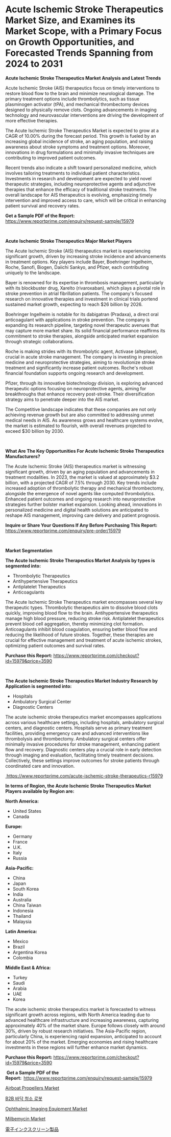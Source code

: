 <p><h1>Acute Ischemic Stroke Therapeutics Market Size, and Examines its Market Scope, with a Primary Focus on Growth Opportunities, and Forecasted Trends Spanning from 2024 to 2031</h1></p><p><strong>Acute Ischemic Stroke Therapeutics Market Analysis and Latest Trends</strong></p>
<p><p>Acute Ischemic Stroke (AIS) therapeutics focus on timely interventions to restore blood flow to the brain and minimize neurological damage. The primary treatment options include thrombolytics, such as tissue plasminogen activator (tPA), and mechanical thrombectomy devices designed to physically remove clots. Ongoing advancements in imaging technology and neurovascular interventions are driving the development of more effective therapies.</p><p>The Acute Ischemic Stroke Therapeutics Market is expected to grow at a CAGR of 10.00% during the forecast period. This growth is fueled by an increasing global incidence of stroke, an aging population, and raising awareness about stroke symptoms and treatment options. Moreover, innovations in drug formulations and minimally invasive techniques are contributing to improved patient outcomes. </p><p>Recent trends also indicate a shift toward personalized medicine, which involves tailoring treatments to individual patient characteristics. Investments in research and development are expected to yield novel therapeutic strategies, including neuroprotective agents and adjunctive therapies that enhance the efficacy of traditional stroke treatments. The overall landscape for AIS therapeutics is evolving, emphasizing timely intervention and improved access to care, which will be critical in enhancing patient survival and recovery rates.</p></p>
<p><strong>Get a Sample PDF of the Report:&nbsp;</strong> <a href="https://www.reportprime.com/enquiry/request-sample/15979">https://www.reportprime.com/enquiry/request-sample/15979</a></p>
<p>&nbsp;</p>
<p><strong>Acute Ischemic Stroke Therapeutics Major Market Players</strong></p>
<p><p>The Acute Ischemic Stroke (AIS) therapeutics market is experiencing significant growth, driven by increasing stroke incidence and advancements in treatment options. Key players include Bayer, Boehringer Ingelheim, Roche, Sanofi, Biogen, Daiichi Sankyo, and Pfizer, each contributing uniquely to the landscape.</p><p>Bayer is renowned for its expertise in thrombosis management, particularly with its blockbuster drug, Xarelto (rivaroxaban), which plays a pivotal role in stroke prevention in atrial fibrillation patients. The company's focused research on innovative therapies and investment in clinical trials portend sustained market growth, expecting to reach $26 billion by 2026.</p><p>Boehringer Ingelheim is notable for its dabigatran (Pradaxa), a direct oral anticoagulant with applications in stroke prevention. The company is expanding its research pipeline, targeting novel therapeutic avenues that may capture more market share. Its solid financial performance reaffirms its commitment to stroke therapies, alongside anticipated market expansion through strategic collaborations.</p><p>Roche is making strides with its thrombolytic agent, Activase (alteplase), crucial in acute stroke management. The company is investing in precision medicine and neuroprotective strategies, aiming to revolutionize stroke treatment and significantly increase patient outcomes. Roche's robust financial foundation supports ongoing research and development.</p><p>Pfizer, through its innovative biotechnology division, is exploring advanced therapeutic options focusing on neuroprotective agents, aiming for breakthroughs that enhance recovery post-stroke. Their diversification strategy aims to penetrate deeper into the AIS market.</p><p>The Competitive landscape indicates that these companies are not only achieving revenue growth but are also committed to addressing unmet medical needs in AIS. As awareness grows and healthcare systems evolve, the market is estimated to flourish, with overall revenues projected to exceed $30 billion by 2030.</p></p>
<p>&nbsp;</p>
<p><strong>What Are The Key Opportunities For Acute Ischemic Stroke Therapeutics Manufacturers?</strong></p>
<p><p>The Acute Ischemic Stroke (AIS) therapeutics market is witnessing significant growth, driven by an aging population and advancements in treatment modalities. In 2023, the market is valued at approximately $3.2 billion, with a projected CAGR of 7.5% through 2030. Key trends include increased adoption of thrombolytic therapy and mechanical thrombectomy, alongside the emergence of novel agents like computed thrombolytics. Enhanced patient outcomes and ongoing research into neuroprotective strategies further bolster market expansion. Looking ahead, innovations in personalized medicine and digital health solutions are anticipated to reshape AIS management, improving care delivery and patient prognosis.</p></p>
<p><strong>Inquire or Share Your Questions If Any Before Purchasing This Report:</strong> <a href="https://www.reportprime.com/enquiry/pre-order/15979">https://www.reportprime.com/enquiry/pre-order/15979</a></p>
<p>&nbsp;</p>
<p><strong>Market Segmentation</strong></p>
<p><strong>The Acute Ischemic Stroke Therapeutics Market Analysis by types is segmented into:</strong></p>
<p><ul><li>Thrombolytic Therapeutics</li><li>Antihypertensive Therapeutics</li><li>Antiplatelet Therapeutics</li><li>Anticoagulants</li></ul></p>
<p><p>The Acute Ischemic Stroke Therapeutics market encompasses several key therapeutic types. Thrombolytic therapeutics aim to dissolve blood clots quickly, improving blood flow to the brain. Antihypertensive therapeutics manage high blood pressure, reducing stroke risk. Antiplatelet therapeutics prevent blood cell aggregation, thereby minimizing clot formation. Anticoagulants inhibit blood coagulation, ensuring better blood flow and reducing the likelihood of future strokes. Together, these therapies are crucial for effective management and treatment of acute ischemic strokes, optimizing patient outcomes and survival rates.</p></p>
<p><strong>Purchase this Report:&nbsp;</strong><a href="https://www.reportprime.com/checkout?id=15979&price=3590">https://www.reportprime.com/checkout?id=15979&price=3590</a></p>
<p>&nbsp;</p>
<p><strong>The Acute Ischemic Stroke Therapeutics Market Industry Research by Application is segmented into:</strong></p>
<p><ul><li>Hospitals</li><li>Ambulatory Surgical Center</li><li>Diagnostic Centers</li></ul></p>
<p><p>The acute ischemic stroke therapeutics market encompasses applications across various healthcare settings, including hospitals, ambulatory surgical centers, and diagnostic centers. Hospitals serve as primary treatment facilities, providing emergency care and advanced interventions like thrombolysis and thrombectomy. Ambulatory surgical centers offer minimally invasive procedures for stroke management, enhancing patient flow and recovery. Diagnostic centers play a crucial role in early detection through imaging and evaluation, facilitating timely treatment decisions. Collectively, these settings improve outcomes for stroke patients through coordinated care and innovation.</p></p>
<p><a href="https://www.reportprime.com/acute-ischemic-stroke-therapeutics-r15979">&nbsp;https://www.reportprime.com/acute-ischemic-stroke-therapeutics-r15979</a></p>
<p><strong>In terms of Region, the Acute Ischemic Stroke Therapeutics Market Players available by Region are:</strong></p>
<p>
    <p> <strong> North America: </strong>
        <ul>
            <li>United States</li>
            <li>Canada</li>
        </ul>
        </p> 
    <p> <strong> Europe: </strong>
        <ul>
            <li>Germany</li>
            <li>France</li>
            <li>U.K.</li>
            <li>Italy</li>
            <li>Russia</li>
        </ul>
        </p> 
    <p> <strong> Asia-Pacific: </strong>
        <ul>
            <li>China</li>
            <li>Japan</li>
            <li>South Korea</li>
            <li>India</li>
            <li>Australia</li>
            <li>China Taiwan</li>
            <li>Indonesia</li>
            <li>Thailand</li>
            <li>Malaysia</li>
        </ul>
        </p> 
    <p> <strong> Latin America: </strong>
        <ul>
            <li>Mexico</li>
            <li>Brazil</li>
            <li>Argentina Korea</li>
            <li>Colombia</li>
        </ul>
        </p> 
    <p> <strong> Middle East & Africa: </strong>
        <ul>
            <li>Turkey</li>
            <li>Saudi</li>
            <li>Arabia</li>
            <li>UAE</li>
            <li>Korea</li>
        </ul>
    </p>
    </p>
<p><p>The acute ischemic stroke therapeutics market is forecasted to witness significant growth across regions, with North America leading due to advanced healthcare infrastructure and increasing awareness, capturing approximately 40% of the market share. Europe follows closely with around 30%, driven by robust research initiatives. The Asia-Pacific region, particularly China, is experiencing rapid expansion, anticipated to account for about 20% of the market. Emerging economies and rising healthcare investments in these regions will further enhance market dynamics.</p></p>
<p><strong>Purchase this Report: </strong><a href="https://www.reportprime.com/checkout?id=15979&price=3590">https://www.reportprime.com/checkout?id=15979&price=3590</a></p>
<p>&nbsp;<strong>Get a Sample PDF of the Report:&nbsp;&nbsp;</strong><a href="https://www.reportprime.com/enquiry/request-sample/15979">https://www.reportprime.com/enquiry/request-sample/15979</a></p>
<p><strong></strong></p>
<p><p><a href="https://issuu.com/reportprime-2/docs/airboat-propellers-market-size-2030_9a55fdae610f4a">Airboat Propellers Market</a></p><p><a href="https://medium.com/@eiehrdy77/b2b-floor-cleaning-robots-market-%EC%9D%98-%EA%B8%80%EB%A1%9C%EB%B2%8C-%EC%8B%9C%EC%9E%A5-%EA%B0%9C%EC%9A%94%EB%8A%94-%EC%A0%84-%EC%84%B8%EA%B3%84-%EB%B0%8F-%EC%A3%BC%EC%9A%94-%EC%8B%9C%EC%9E%A5%EC%9D%98-%EC%82%B0%EC%97%85%EC%97%90-%EC%98%81%ED%96%A5%EC%9D%84-%EB%AF%B8%EC%B9%98%EB%8A%94-%EC%A3%BC%EC%9A%94-%ED%8A%B8%EB%A0%8C%EB%93%9C%EC%97%90-%EB%8C%80%ED%95%9C-%EB%8F%85%ED%8A%B9%ED%95%9C-%EA%B4%80%EC%A0%90%EC%9D%84-%EC%A0%9C%EA%B3%B5%ED%95%A9%EB%8B%88%EB%8B%A4-1beae42fafb6">B2B 바닥 청소 로봇</a></p><p><a href="https://www.linkedin.com/pulse/ophthalmic-imaging-equipment-market-trends-analysis--e2efe?trackingId=tZlAY1sTTYOSiD7VQqCmIA%3D%3D">Ophthalmic Imaging Equipment Market</a></p><p><a href="https://medium.com/@judywalsh475/the-milbemycin-market-industry-provides-a-comprehensive-and-current-analysis-of-the-sector-cc7294e1b47e">Milbemycin Market</a></p><p><a href="https://medium.com/@vedakuvlis2023/electronic-ink-screen-products-market-%E3%81%AE%E3%82%B0%E3%83%AD%E3%83%BC%E3%83%90%E3%83%AB%E5%B8%82%E5%A0%B4%E6%A6%82%E8%A6%81%E3%81%AF-%E4%B8%96%E7%95%8C%E3%81%8A%E3%82%88%E3%81%B3%E4%B8%BB%E8%A6%81%E5%B8%82%E5%A0%B4%E3%81%AB%E3%81%8A%E3%81%91%E3%82%8B%E6%A5%AD%E7%95%8C%E3%81%AB%E5%BD%B1%E9%9F%BF%E3%82%92%E4%B8%8E%E3%81%88%E3%82%8B%E4%B8%BB%E8%A6%81%E3%81%AA%E3%83%88%E3%83%AC%E3%83%B3%E3%83%89%E3%81%AB%E3%81%A4%E3%81%84%E3%81%A6-%E7%8B%AC%E8%87%AA%E3%81%AE%E8%A6%96%E7%82%B9%E3%82%92%E6%8F%90%E4%BE%9B%E3%81%97%E3%81%BE%E3%81%99-3d7b3c612ee6">電子インクスクリーン製品</a></p></p>